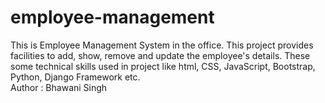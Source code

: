 # employee-management
This is Employee Management System in the office. This project provides facilities to add, show, remove and update the employee's details. These some technical skills used in project like html, CSS, JavaScript, Bootstrap, Python, Django Framework etc. 
<br>
Author : Bhawani Singh
